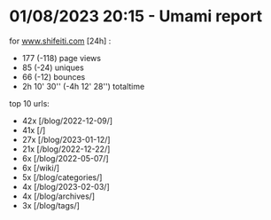 # 01/08/2023 20:15 - Umami report
for www.shifeiti.com [24h] :

 - 177 (-118) page views
 - 85 (-24) uniques
 - 66 (-12) bounces
 - 2h 10' 30'' (-4h 12' 28'') totaltime


top 10 urls:
 - 42x [/blog/2022-12-09/]
 - 41x [/]
 - 27x [/blog/2023-01-12/]
 - 21x [/blog/2022-12-22/]
 - 6x [/blog/2022-05-07/]
 - 6x [/wiki/]
 - 5x [/blog/categories/]
 - 4x [/blog/2023-02-03/]
 - 4x [/blog/archives/]
 - 3x [/blog/tags/]


